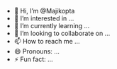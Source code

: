 - 👋 Hi, I’m @Majikopta
- 👀 I’m interested in ...
- 🌱 I’m currently learning ...
- 💞️ I’m looking to collaborate on ...
- 📫 How to reach me ...
- 😄 Pronouns: ...
- ⚡ Fun fact: ...

<!---
Majikopta/Majikopta is a ✨ special ✨ repository because its `README.md` (this file) appears on your GitHub profile.
You can click the Preview link to take a look at your changes.
--->
